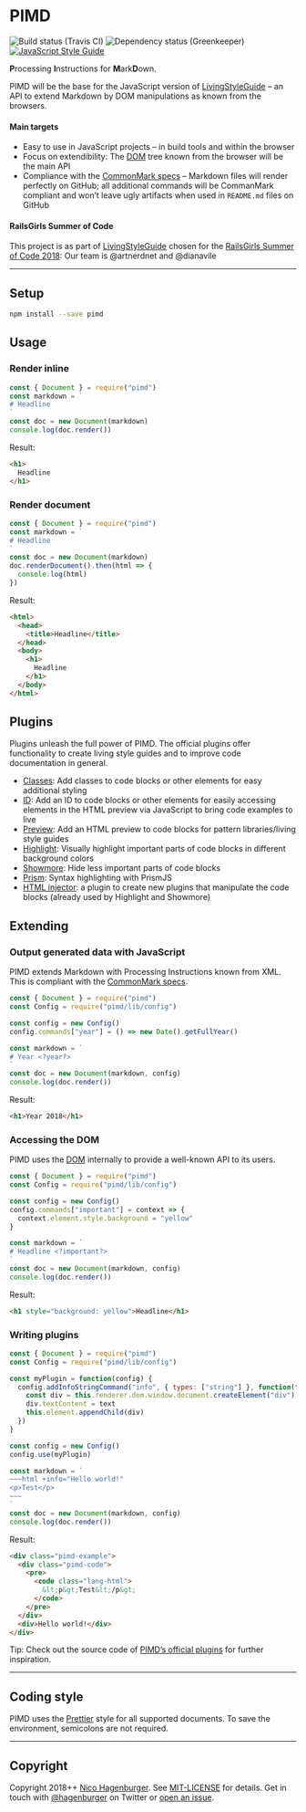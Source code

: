 # PIMD

![Build status (Travis CI)](https://travis-ci.org/hagenburger/pimd.svg?branch=master)
![Dependency status (Greenkeeper)](https://badges.greenkeeper.io/hagenburger/pimd.svg)
[![JavaScript Style Guide](https://img.shields.io/badge/code_style-prettier-brightgreen.svg)](https://prettier.io)

**P**rocessing **I**nstructions for **M**ark**D**own.

PIMD will be the base for the JavaScript version of [LivingStyleGuide] – an API
to extend Markdown by DOM manipulations as known from the browsers.

#### Main targets

- Easy to use in JavaScript projects – in build tools and within the browser
- Focus on extendibility: The [DOM] tree known from the browser will be the main
  API
- Compliance with the [CommonMark specs] – Markdown files will render perfectly
  on GitHub; all additional commands will be CommanMark compliant and won’t
  leave ugly artifacts when used in `README.md` files on GitHub

[livingstyleguide]: https://github.com/livingstyleguide/livingstyleguide
[dom]: https://developer.mozilla.org/en-US/docs/Web/API/Document_Object_Model
[commonmark specs]: https://commonmark.org

#### RailsGirls Summer of Code

This project is as part of [LivingStyleGuide] chosen for the [RailsGirls Summer
of Code 2018]: Our team is @artnerdnet and @dianavile

[railsgirls summer of code 2018]: https://railsgirlssummerofcode.org

---

## Setup

```sh
npm install --save pimd
```

## Usage

### Render inline

```javascript +highlight=/#/,/Headline/
const { Document } = require("pimd")
const markdown = `
# Headline
`
const doc = new Document(markdown)
console.log(doc.render())
```

Result:

```html +highlight=/<\/?h1>/g,/Headline/
<h1>
  Headline
</h1>
```

### Render document

```javascript +highlight=/#/,/Headline/
const { Document } = require("pimd")
const markdown = `
# Headline
`
const doc = new Document(markdown)
doc.renderDocument().then(html => {
  console.log(html)
})
```

Result:

```html +highlight=/<\/?h1>/g,/Headline/
<html>
  <head>
    <title>Headline</title>
  </head>
  <body>
    <h1>
      Headline
    </h1>
  </body>
</html>
```

## Plugins

Plugins unleash the full power of PIMD. The official plugins offer functionality
to create living style guides and to improve code documentation in general.

- [Classes](https://github.com/hagenburger/pimd/tree/master/plugins/classes#readme):
  Add classes to code blocks or other elements for easy additional styling
- [ID](https://github.com/hagenburger/pimd/tree/master/plugins/id#readme): Add
  an ID to code blocks or other elements for easily accessing elements in the
  HTML preview via JavaScript to bring code examples to live
- [Preview](https://github.com/hagenburger/pimd/tree/master/plugins/preview#readme):
  Add an HTML preview to code blocks for pattern libraries/living style guides
- [Highlight](https://github.com/hagenburger/pimd/tree/master/plugins/highlight#readme):
  Visually highlight important parts of code blocks in different background
  colors
- [Showmore](https://github.com/hagenburger/pimd/tree/master/plugins/showmore#readme):
  Hide less important parts of code blocks
- [Prism](https://github.com/hagenburger/pimd/tree/master/plugins/prism#readme):
  Syntax highlighting with PrismJS
- [HTML injector](https://github.com/hagenburger/pimd/tree/master/plugins/html-injector#readme):
  a plugin to create new plugins that manipulate the code blocks (already used
  by Highlight and Showmore)

## Extending

### Output generated data with JavaScript

PIMD extends Markdown with Processing Instructions known from XML. This is
compliant with the [CommonMark specs].

```javascript +highlight=/year/g,/new Date\(\).getFullYear\(\)/
const { Document } = require("pimd")
const Config = require("pimd/lib/config")

const config = new Config()
config.commands["year"] = () => new Date().getFullYear()

const markdown = `
# Year <?year?>
`
const doc = new Document(markdown, config)
console.log(doc.render())
```

Result:

```html +highlight="_",/2018/
<h1>Year 2018</h1>
```

### Accessing the DOM

PIMD uses the [DOM] internally to provide a well-known API to its users.

```javascript +highlight=/important/g,/background = "yellow"/,/style/,/element/g
const { Document } = require("pimd")
const Config = require("pimd/lib/config")

const config = new Config()
config.commands["important"] = context => {
  context.element.style.background = "yellow"
}

const markdown = `
# Headline <?important?>
`
const doc = new Document(markdown, config)
console.log(doc.render())
```

Result:

```html +highlight="_",/background: yellow/,/style/,/<h1|<\/h1>|>/g
<h1 style="background: yellow">Headline</h1>
```

[dom]: https://developer.mozilla.org/en-US/docs/Glossary/DOM

### Writing plugins

```javascript +highlight=/info/g,/"Hello world!"|(?<!\.)text/g,/div/g,/element/g
const { Document } = require("pimd")
const Config = require("pimd/lib/config")

const myPlugin = function(config) {
  config.addInfoStringCommand("info", { types: ["string"] }, function(text) {
    const div = this.renderer.dom.window.document.createElement("div")
    div.textContent = text
    this.element.appendChild(div)
  })
}

const config = new Config()
config.use(myPlugin)

const markdown = `
~~~html +info="Hello world!"
<p>Test</p>
~~~
`
const doc = new Document(markdown, config)
console.log(doc.render())
```

Result:

```html +highlight="_",/Hello world!/g,/<div>.+?<\/div>/g,/<div class="pimd-example">|^<\/div>/g
<div class="pimd-example">
  <div class="pimd-code">
    <pre>
      <code class="lang-html">
        &lt;p&gt;Test&lt;/p&gt;
      </code>
    </pre>
  </div>
  <div>Hello world!</div>
</div>
```

Tip: Check out the source code of [PIMD’s official plugins](#plugins) for
further inspiration.

---

## Coding style

PIMD uses the [Prettier] style for all supported documents. To save the
environment, semicolons are not required.

---

## Copyright

Copyright 2018++ [Nico Hagenburger](https://www.hagenburger.net). See
[MIT-LICENSE](MIT-LICENSE) for details. Get in touch with
[@hagenburger](https://twitter.com/hagenburger) on Twitter or
[open an issue](https://github.com/hagenburger/pimd/issues/new).

[prettier]: https://prettier.io
